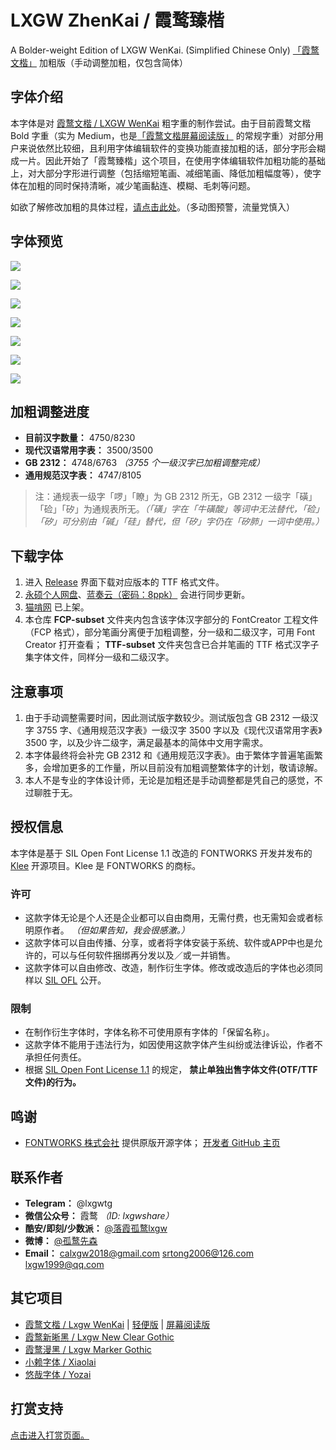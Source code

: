 # LXGW ZhenKai / 霞鹜臻楷
A Bolder-weight Edition of LXGW WenKai. (Simplified Chinese Only) [「霞鹜文楷」](https://github.com/lxgw/LxgwWenKai) 加粗版（手动调整加粗，仅包含简体）

## 字体介绍
本字体是对 [霞鹜文楷 / LXGW WenKai](https://github.com/lxgw/LxgwWenKai) 粗字重的制作尝试。由于目前霞鹜文楷 Bold 字重（实为 Medium，也是[「霞鹜文楷屏幕阅读版」](https://github.com/lxgw/LxgwWenKai-Screen) 的常规字重）对部分用户来说依然比较细，且利用字体编辑软件的变换功能直接加粗的话，部分字形会糊成一片。因此开始了「霞鹜臻楷」这个项目，在使用字体编辑软件加粗功能的基础上，对大部分字形进行调整（包括缩短笔画、减细笔画、降低加粗幅度等），使字体在加粗的同时保持清晰，减少笔画黏连、模糊、毛刺等问题。

如欲了解修改加粗的具体过程，[请点击此处](https://weibo.com/6624339726/Lbdz1u0yH)。（多动图预警，流量党慎入）


## 字体预览
![](https://raw.githubusercontent.com/lxgw/LxgwZhenKai/main/image/zhenkai-1.png)

![](https://raw.githubusercontent.com/lxgw/LxgwZhenKai/main/image/zhenkai-2.png)

![](https://raw.githubusercontent.com/lxgw/LxgwZhenKai/main/image/zhenkai-3.png)

![](https://raw.githubusercontent.com/lxgw/LxgwZhenKai/main/image/zhenkai-4.png)

![](https://raw.githubusercontent.com/lxgw/LxgwZhenKai/main/image/zhenkai-5.png)

![](https://raw.githubusercontent.com/lxgw/LxgwZhenKai/main/image/zhenkai-6.png)

![](https://raw.githubusercontent.com/lxgw/LxgwZhenKai/main/image/zhenkai-7.png)

## 加粗调整进度
- **目前汉字数量：** 4750/8230
- **现代汉语常用字表：** 3500/3500
- **GB 2312：** 4748/6763 *（3755 个一级汉字已加粗调整完成）*
- **通用规范汉字表：** 4747/8105
> 注：通规表一级字「啰」「瞭」为 GB 2312 所无，GB 2312 一级字「磺」「硷」「矽」为通规表所无。*（「磺」字在「牛磺酸」等词中无法替代，「硷」「矽」可分别由「碱」「硅」替代，但「矽」字仍在「矽肺」一词中使用。）*

## 下载字体
1. 进入 [Release](https://github.com/lxgw/LxgwZhenKai/releases) 界面下载对应版本的 TTF 格式文件。
2. [永硕个人网盘](http://lxgw.ys168.com/)、[蓝奏云（密码：8ppk）](https://lxgw.lanzoui.com/b0cqwpt3i) 会进行同步更新。
3. [猫啃网](https://www.maoken.com/freefonts/14773.html) 已上架。
4. 本仓库 **FCP-subset** 文件夹内包含该字体汉字部分的 FontCreator 工程文件（FCP 格式），部分笔画分离便于加粗调整，分一级和二级汉字，可用 Font Creator 打开查看； **TTF-subset** 文件夹包含已合并笔画的 TTF 格式汉字子集字体文件，同样分一级和二级汉字。

## 注意事项
1. 由于手动调整需要时间，因此测试版字数较少。测试版包含 GB 2312 一级汉字 3755 字、《通用规范汉字表》一级汉字 3500 字以及《现代汉语常用字表》3500 字，以及少许二级字，满足最基本的简体中文用字需求。
2. 本字体最终将会补完 GB 2312 和《通用规范汉字表》。由于繁体字普遍笔画繁多，会增加更多的工作量，所以目前没有加粗调整繁体字的计划，敬请谅解。
3. 本人不是专业的字体设计师，无论是加粗还是手动调整都是凭自己的感觉，不过聊胜于无。

## 授权信息
本字体是基于 SIL Open Font License 1.1 改造的 FONTWORKS 开发并发布的 [Klee](https://github.com/fontworks-fonts/Klee) 开源项目。Klee 是 FONTWORKS 的商标。

### 许可
- 这款字体无论是个人还是企业都可以自由商用，无需付费，也无需知会或者标明原作者。 *（但如果告知，我会很感激。）*
- 这款字体可以自由传播、分享，或者将字体安装于系统、软件或APP中也是允许的，可以与任何软件捆绑再分发以及／或一并销售。
- 这款字体可以自由修改、改造，制作衍生字体。修改或改造后的字体也必须同样以 [SIL OFL](https://scripts.sil.org/OFL) 公开。

### 限制
- 在制作衍生字体时，字体名称不可使用原有字体的「保留名称」。
- 这款字体不能用于违法行为，如因使用这款字体产生纠纷或法律诉讼，作者不承担任何责任。
- 根据 [SIL Open Font License 1.1](https://scripts.sil.org/OFL) 的规定， **禁止单独出售字体文件(OTF/TTF文件)的行为。**

## 鸣谢
- [FONTWORKS 株式会社](http://fontworks.co.jp) 提供原版开源字体； [开发者 GitHub 主页](https://github.com/fontworks-fonts/)

## 联系作者
- **Telegram：** @lxgwtg
- **微信公众号：** 霞鹜 *（ID: lxgwshare）*
- **酷安/即刻/少数派：** [@落霞孤鹜lxgw](https://www.coolapk.com/u/633884)
- **微博：** [@孤鹜先森](https://weibo.com/6624339726)
- **Email：** calxgw2018@gmail.com srtong2006@126.com lxgw1999@qq.com

## 其它项目

- [霞鹜文楷 / Lxgw WenKai](https://github.com/lxgw/LxgwWenKai) | [轻便版](https://github.com/lxgw/LxgwWenKai-Lite) | [屏幕阅读版](https://github.com/lxgw/LxgwWenKai-Screen)
- [霞鹜新晰黑 / Lxgw New Clear Gothic](https://github.com/lxgw/LxgwNewClearGothic)
- [霞鹜漫黑 / Lxgw Marker Gothic](https://github.com/lxgw/LxgwMarkerGothic)
- [小赖字体 / Xiaolai](https://github.com/lxgw/kose-font)
- [悠哉字体 / Yozai](https://github.com/lxgw/yozai-font)

## 打赏支持
[点击进入打赏页面。](https://github.com/lxgw/lxgw/blob/main/Donate.md)

